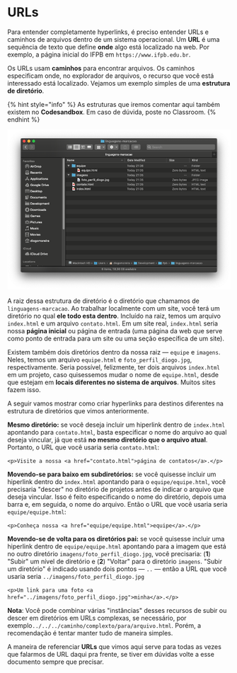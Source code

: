 # URLs

Para entender completamente hyperlinks, é preciso entender URLs e caminhos de arquivos dentro de um sistema operacional. Um **URL** é uma sequência de texto que define **onde** algo está localizado na web. Por exemplo, a página inicial do IFPB em `https://www.ifpb.edu.br`.

Os URLs usam **caminhos** para encontrar arquivos. Os caminhos especificam onde, no explorador de arquivos, o recurso que você está interessado está localizado. Vejamos um exemplo simples de uma **estrutura de diretório**.

{% hint style="info" %}
As estruturas que iremos comentar aqui também existem no **Codesandbox**. Em caso de dúvida, poste no Classroom.
{% endhint %}

![Exemplo de diret&#xF3;rio de um projeto](../.gitbook/assets/screen-shot-2020-09-07-at-21.36.32.png)

A raiz dessa estrutura de diretório é o diretório que chamamos de `linguagens-marcacao`. Ao trabalhar localmente com um site, você terá um diretório no qual **ele todo esta dentro**. Incluído na raiz, temos um arquivo `index.html` e um arquivo `contato.html`. Em um site real, `index.html` seria nossa **página inicial** ou página de entrada \(uma página da web que serve como ponto de entrada para um site ou uma seção específica de um site\).

Existem também dois diretórios dentro da nossa raiz — `equipe` e `imagens`. Neles, temos um arquivo `equipe.html` e `foto_perfil_diogo.jpg`, respectivamente. Seria possível, felizmente, ter dois arquivos `index.html` em um projeto, caso quisessemos mudar o nome de `equipe.html`, desde que estejam em **locais diferentes no sistema de arquivos**. Muitos sites fazem isso.

A seguir vamos mostrar como criar hyperlinks para destinos diferentes na estrutura de diretórios que vimos anteriormente.

**Mesmo diretório:** se você deseja incluir um hiperlink dentro de `index.html` apontando para `contato.html`, basta especificar o nome do arquivo ao qual deseja vincular, já que está **no mesmo diretório que o arquivo atual**. Portanto, o URL que você usaria seria `contato.html`:

```markup
<p>Visite a nossa <a href="contato.html">página de contatos</a>.</p>
```

**Movendo-se para baixo em subdiretórios:** se você quisesse incluir um hiperlink dentro do `index.html` apontando para o `equipe/equipe.html`, você precisaria "descer" no diretório de projetos antes de indicar o arquivo que deseja vincular. Isso é feito especificando o nome do diretório, depois uma barra e, em seguida, o nome do arquivo. Então o URL que você usaria seria `equipe/equipe.html`:

```markup
<p>Conheça nossa <a href="equipe/equipe.html">equipe</a>.</p>
```

**Movendo-se de volta para os diretórios pai:** se você quisesse incluir uma hiperlink dentro de `equipe/equipe.html` apontando para a imagem que está no outro diretório `imagens/foto_perfil_diogo.jpg`, você precisaria: \(**1**\) "Subir" um nível de diretório e \(**2**\) "Voltar" para o diretório `imagens`. "Subir um diretório" é indicado usando dois pontos — `..` — então a URL que você usaria seria  `../imagens/foto_perfil_diogo.jpg`

```markup
<p>Um link para uma foto <a href="../imagens/foto_perfil_diogo.jpg">minha</a>.</p>
```

**Nota**: Você pode combinar várias "instâncias" desses recursos de subir ou descer em diretórios em URLs complexas, se necessário, por exemplo`../../../caminho/complexto/para/arquivo.html`. Porém, a recomendação é tentar manter tudo de maneira simples.

A maneira de referenciar **URLs** que vimos aqui serve para todas as vezes que falarmos de URL daqui pra frente, se tiver em dúvidas volte a esse documento sempre que precisar.

